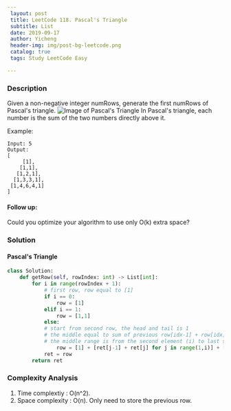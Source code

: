 ```yaml
--- 
 layout: post
 title: LeetCode 118. Pascal's Triangle
 subtitle: List
 date: 2019-09-17
 author: Yicheng
 header-img: img/post-bg-leetcode.png
 catalog: true
 tags: Study LeetCode Easy

---
```


### Description

Given a non-negative integer numRows, generate the first numRows of Pascal's triangle.
![Image of Pascal's Triangle](https://upload.wikimedia.org/wikipedia/commons/0/0d/PascalTriangleAnimated2.gif)
In Pascal's triangle, each number is the sum of the two numbers directly above it.

Example:
```
Input: 5
Output:
[
     [1],
    [1,1],
   [1,2,1],
  [1,3,3,1],
 [1,4,6,4,1]
]
```

#### Follow up:

Could you optimize your algorithm to use only O(k) extra space?

### Solution

#### Pascal's Triangle

```python
class Solution:
    def getRow(self, rowIndex: int) -> List[int]:
        for i in range(rowIndex + 1):
            # first row, row equal to [1]
            if i == 0:
                row = [1]
            elif i == 1:
                row = [1,1]
            else:
            # start from second row, the head and tail is 1
            # the middle equal to sum of previous row[idx-1] + row[idx]
            # the middle range is from the second element (i) to last second element i
                row = [1] + [ret[j-1] + ret[j] for j in range(1,i)] + [1]          
            ret = row
        return ret
```

### Complexity Analysis

1. Time complextiy : O(n^2).
2. Space complexity : O(n). Only need to store the previous row.
